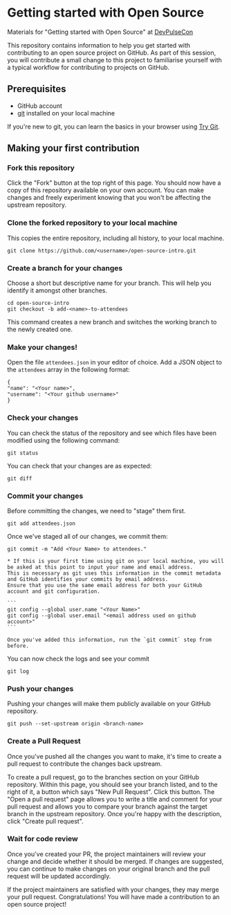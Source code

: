 # Getting started with Open Source
Materials for "Getting started with Open Source" at [DevPulseCon](http://devpulsecon.squarespace.com/sessions/#OpenSource)

This repository contains information to help you get started with contributing to an open source project on GitHub.
As part of this session, you will contribute a small change to this project to familiarise yourself with a typical workflow for contributing to projects on GitHub.

## Prerequisites
* GitHub account
* [git](https://git-scm.com/) installed on your local machine

If you're new to git, you can learn the basics in your browser using [Try Git](http://try.github.io/).

## Making your first contribution

### Fork this repository
Click the "Fork" button at the top right of this page.
You should now have a copy of this repository available on your own account.
You can make changes and freely experiment knowing that you won't be affecting the upstream repository.

### Clone the forked repository to your local machine
This copies the entire repository, including all history, to your local machine.

`git clone https://github.com/<username>/open-source-intro.git`

### Create a branch for your changes
Choose a short but descriptive name for your branch.
This will help you identify it amongst other branches.

```
cd open-source-intro
git checkout -b add-<name>-to-attendees
```

This command creates a new branch and switches the working branch to the newly created one.

### Make your changes!
Open the file `attendees.json` in your editor of choice.
Add a JSON object to the `attendees` array in the following format:

```
{
"name": "<Your name>",
"username": "<Your github username>"
}
```

### Check your changes
You can check the status of the repository and see which files have been modified using the following command:

`git status`

You can check that your changes are as expected:

`git diff`

### Commit your changes
Before committing the changes, we need to "stage" them first.

`git add attendees.json`

Once we've staged all of our changes, we commit them:

`git commit -m "Add <Your Name> to attendees."`


	* If this is your first time using git on your local machine, you will be asked at this point to input your name and email address.
	This is necessary as git uses this information in the commit metadata and GitHub identifies your commits by email address.
	Ensure that you use the same email address for both your GitHub account and git configuration.

	```
	git config --global user.name "<Your Name>"
	git config --global user.email "<email address used on github account>"
	```

	Once you've added this information, run the `git commit` step from before.

You can now check the logs and see your commit

`git log`

### Push your changes
Pushing your changes will make them publicly available on your GitHub repository.

`git push --set-upstream origin <branch-name>`

### Create a Pull Request
Once you've pushed all the changes you want to make, it's time to create a pull request to contribute the changes back upstream.

To create a pull request, go to the branches section on your GitHub repository.
Within this page, you should see your branch listed, and to the right of it, a button which says "New Pull Request".
Click this button.
The "Open a pull request" page allows you to write a title and comment for your pull request and allows you to compare your branch against the target branch in the upstream repository.
Once you're happy with the description, click "Create pull request".

### Wait for code review
Once you've created your PR, the project maintainers will review your change and decide whether it should be merged.
If changes are suggested, you can continue to make changes on your original branch and the pull request will be updated accordingly.

If the project maintainers are satisfied with your changes, they may merge your pull request.
Congratulations! You will have made a contribution to an open source project!
